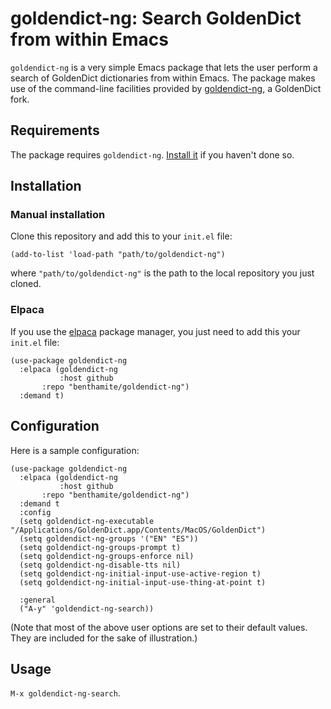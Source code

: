 # goldendict-ng: Search GoldenDict from within Emacs

`goldendict-ng` is a very simple Emacs package that lets the user perform a search of GoldenDict dictionaries from within Emacs. The package makes use of the command-line facilities provided by [goldendict-ng](https://github.com/xiaoyifang/goldendict-ng), a GoldenDict fork.

## Requirements

The package requires `goldendict-ng`. [Install it](https://xiaoyifang.github.io/goldendict-ng/install/) if you haven't done so.

## Installation

### Manual installation

Clone this repository and add this to your `init.el` file:

``` emacs-lisp
(add-to-list 'load-path "path/to/goldendict-ng")
```

where `"path/to/goldendict-ng"` is the path to the local repository you just cloned.

### Elpaca

If you use the [elpaca](https://github.com/progfolio/elpaca) package manager, you just need to add this your `init.el` file:

``` emacs-lisp
(use-package goldendict-ng
  :elpaca (goldendict-ng
           :host github
	   :repo "benthamite/goldendict-ng")
  :demand t)
```

## Configuration

Here is a sample configuration:

``` emacs-lisp
(use-package goldendict-ng
  :elpaca (goldendict-ng
           :host github
	   :repo "benthamite/goldendict-ng")
  :demand t
  :config
  (setq goldendict-ng-executable "/Applications/GoldenDict.app/Contents/MacOS/GoldenDict")
  (setq goldendict-ng-groups '("EN" "ES"))
  (setq goldendict-ng-groups-prompt t)
  (setq goldendict-ng-groups-enforce nil)
  (setq goldendict-ng-disable-tts nil)
  (setq goldendict-ng-initial-input-use-active-region t)
  (setq goldendict-ng-initial-input-use-thing-at-point t)
  
  :general
  ("A-y" 'goldendict-ng-search))
```

(Note that most of the above user options are set to their default values. They are included for the sake of illustration.)

## Usage

`M-x goldendict-ng-search`.
